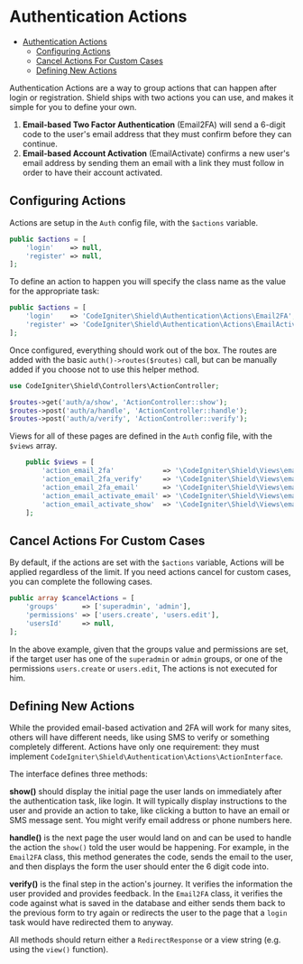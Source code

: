 # Authentication Actions

- [Authentication Actions](#authentication-actions)
  - [Configuring Actions](#configuring-actions)
  - [Cancel Actions For Custom Cases](#cancel-actions-for-custom-cases)
  - [Defining New Actions](#defining-new-actions)


Authentication Actions are a way to group actions that can happen after login or registration.
Shield ships with two actions you can use, and makes it simple for you to define your own.

1. **Email-based Two Factor Authentication** (Email2FA) will send a 6-digit code to the user's
    email address that they must confirm before they can continue.
2. **Email-based Account Activation** (EmailActivate) confirms a new user's email address by
    sending them an email with a link they must follow in order to have their account activated.

## Configuring Actions

Actions are setup in the `Auth` config file, with the `$actions` variable.

```php
public $actions = [
    'login'    => null,
    'register' => null,
];
```

To define an action to happen you will specify the class name as the value for the appropriate task:

```php
public $actions = [
    'login'    => 'CodeIgniter\Shield\Authentication\Actions\Email2FA',
    'register' => 'CodeIgniter\Shield\Authentication\Actions\EmailActivator',
];
```

Once configured, everything should work out of the box. The routes are added with the basic `auth()->routes($routes)`
call, but can be manually added if you choose not to use this helper method.

```php
use CodeIgniter\Shield\Controllers\ActionController;

$routes->get('auth/a/show', 'ActionController::show');
$routes->post('auth/a/handle', 'ActionController::handle');
$routes->post('auth/a/verify', 'ActionController::verify');
```

Views for all of these pages are defined in the `Auth` config file, with the `$views` array.

```php
    public $views = [
        'action_email_2fa'            => '\CodeIgniter\Shield\Views\email_2fa_show',
        'action_email_2fa_verify'     => '\CodeIgniter\Shield\Views\email_2fa_verify',
        'action_email_2fa_email'      => '\CodeIgniter\Shield\Views\email_2fa_email',
        'action_email_activate_email' => '\CodeIgniter\Shield\Views\email_activate_email',
        'action_email_activate_show'  => '\CodeIgniter\Shield\Views\email_activate_show',
    ];
```

## Cancel Actions For Custom Cases

By default, if the actions are set with the `$actions` variable, Actions will be applied regardless of the limit.
If you need actions cancel for custom cases, you can complete the following cases.

```php
public array $cancelActions = [
    'groups'      => ['superadmin', 'admin'],
    'permissions' => ['users.create', 'users.edit'],
    'usersId'     => null,
];
```

In the above example, given that the groups value and permissions are set, if the target user
has one of the `superadmin` or `admin` groups, or one of the permissions `users.create` or `users.edit`,
The actions is not executed for him.

## Defining New Actions

While the provided email-based activation and 2FA will work for many sites, others will have different
needs, like using SMS to verify or something completely different. Actions have only one requirement:
they must implement `CodeIgniter\Shield\Authentication\Actions\ActionInterface`.

The interface defines three methods:

**show()** should display the initial page the user lands on immediately after the authentication task,
like login. It will typically display instructions to the user and provide an action to take, like
clicking a button to have an email or SMS message sent. You might verify email address or phone numbers
here.

**handle()** is the next page the user would land on and can be used to handle the action the `show()`
told the user would be happening. For example, in the `Email2FA` class, this method generates the code,
sends the email to the user, and then displays the form the user should enter the 6 digit code into.

**verify()** is the final step in the action's journey. It verifies the information the user provided
and provides feedback. In the `Email2FA` class, it verifies the code against what is saved in the
database and either sends them back to the previous form to try again or redirects the user to the
page that a `login` task would have redirected them to anyway.

All methods should return either a `RedirectResponse` or a view string (e.g. using the `view()` function).
